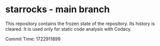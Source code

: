 # starrocks - main branch

This repository contains the frozen state of the repository.
Its history is cleared. It is used only for static code
analysis with Codacy.

Commit Time: 1722911899